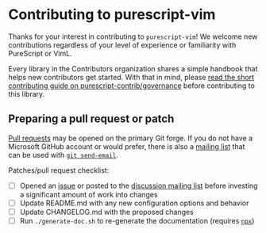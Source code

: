# Contributing to purescript-vim

Thanks for your interest in contributing to `purescript-vim`! We welcome new contributions regardless of your level of experience or familiarity with PureScript or VimL.

Every library in the Contributors organization shares a simple handbook that helps new contributors get started. With that in mind, please [read the short contributing guide on purescript-contrib/governance](https://github.com/purescript-contrib/governance/blob/main/contributing.md) before contributing to this library.

## Preparing a pull request or patch

[Pull requests](https://github.com/purescript-contrib/purescript-vim/pulls) may be opened on the primary Git forge. If you do not have a Microsoft GitHub account or would prefer, there is also a [mailing list](https://lists.sr.ht/~toastal/purescript-vim-devel) that can be used with [`git send-email`](https://git-send-email.io).

Patches/pull request checklist:

- [ ] Opened an [issue](https://github.com/purescript-contrib/purescript-aff/issues) or posted to the [discussion mailing list](https://lists.sr.ht/~toastal/purescript-vim-discuss) before investing a significant amount of work into changes
- [ ] Update README.md with any new configuration options and behavior
- [ ] Update CHANGELOG.md with the proposed changes
- [ ] Run `./generate-doc.sh` to re-generate the documentation (requires [`npx`](https://www.npmjs.com/package/npx))
